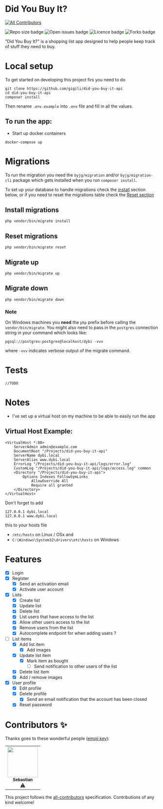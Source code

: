 # Did You Buy It?
<!-- ALL-CONTRIBUTORS-BADGE:START - Do not remove or modify this section -->
[![All Contributors](https://img.shields.io/badge/all_contributors-1-orange.svg?style=flat-square)](#contributors-)
<!-- ALL-CONTRIBUTORS-BADGE:END -->

![Repo size badge](https://img.shields.io/github/repo-size/gigili/did-you-buy-it-api?style=for-the-badge)
![Open issues badge](https://img.shields.io/github/issues/gigili/did-you-buy-it-api?style=for-the-badge)
![Licence badge](https://img.shields.io/github/license/gigili/did-you-buy-it-api?style=for-the-badge)
![Forks badge](https://img.shields.io/github/forks/gigili/did-you-buy-it-api?style=for-the-badge)

"Did You Buy It?" is a shopping list app designed to help people keep track of stuff they need to buy.

# Local setup

To get started on developing this project firs you need to do

```shell
git clone https://github.com/gigili/did-you-buy-it-api
cd did-you-buy-it-api
composer install
```

Then rename `.env.example` into `.env` file and fill in all the values.

## To run the app:

* Start up docker containers

```shell
docker-compose up
```

# Migrations

To run the migration you need the `byjg/migration` and/or `byjg/migration-cli` package which gets installed when you
run `composer install`.

To set up your database to handle migrations check the [install](#Install-migrations)  section below, or if you need to
reset the migrations table check the [Reset section](#Reset-migration)

## Install migrations

```shell
php vendor/bin/migrate install
```

## Reset migrations

```shell
php vendor/bin/migrate reset
```

## Migrate up

```shell
php vendor/bin/migrate up
```

## Migrate down

```shell
php vendor/bin/migrate down
```

### Note

On Windows machines you **need** the `php` prefix before calling the `vendor/bin/migrate`. You might also need to pass
in the `postgres` connection string in your command which looks like:

```
pgsql://postgres:postgres@localhost/dybi -vvv
```

where `-vvv` indicates verbose output of the migrate command.

# Tests

    //TODO

# Notes

* I've set up a virtual host on my machine to be able to easily run the app

## Virtual Host Example:

```apacheconf
<VirtualHost *:80>
    ServerAdmin admin@example.com
    DocumentRoot "/Projects/did-you-buy-it-api"
    ServerName dybi.local
    ServerAlias www.dybi.local
    ErrorLog "/Projects/did-you-buy-it-api/logs/error.log"
    CustomLog "/Projects/did-you-buy-it-api/logs/access.log" common
    <Directory "/Projects/did-you-buy-it-api">
        Options Indexes FollowSymLinks
            AllowOverride All
            Require all granted          
    </Directory>
</VirtualHost>
```

Don't forget to add

```apacheconf
127.0.0.1 dybi.local
127.0.0.1 www.dybi.local
```

this to your hosts file

* `/etc/hosts` on Linux / OSx and
* `C:\Windows\System32\drivers\etc\hosts` on Windows

# Features

* [x] Login
* [x] Register
    * [x] Send an activation email
    * [x] Activate user account
* [x] Lists
    * [x] Create list
    * [x] Update list
    * [x] Delete list
    * [X] List users that have access to the list
    * [x] Allow other users access to the list
    * [x] Remove users from the list
    * [x] Autocomplete endpoint for when adding users ?
* [ ] List items
    * [x] Add list item
        * [x] Add images
    * [x] Update list item
        * [x] Mark item as bought
            * [ ] Send notification to other users of the list
    * [x] Delete list item
    * [x] Add / remove images
* [x] User profile
    * [x] Edit profile
    * [x] Delete profile
        * [x] Send an email notification that the account has been closed
    * [x] Reset password

# Contributors ✨

Thanks goes to these wonderful people ([emoji key](https://allcontributors.org/docs/en/emoji-key)):

<!-- ALL-CONTRIBUTORS-LIST:START - Do not remove or modify this section -->
<!-- prettier-ignore-start -->
<!-- markdownlint-disable -->
<table>
  <tr>
    <td align="center"><a href="https://www.forestsoft.de"><img src="https://avatars.githubusercontent.com/u/132578?v=4?s=100" width="100px;" alt=""/><br /><sub><b>Sebastian</b></sub></a><br /><a href="https://github.com/gigili/did-you-buy-it-api/commits?author=Forestsoft-de" title="Tests">⚠️</a></td>
  </tr>
</table>

<!-- markdownlint-restore -->
<!-- prettier-ignore-end -->

<!-- ALL-CONTRIBUTORS-LIST:END -->

This project follows the [all-contributors](https://github.com/all-contributors/all-contributors) specification. Contributions of any kind welcome!